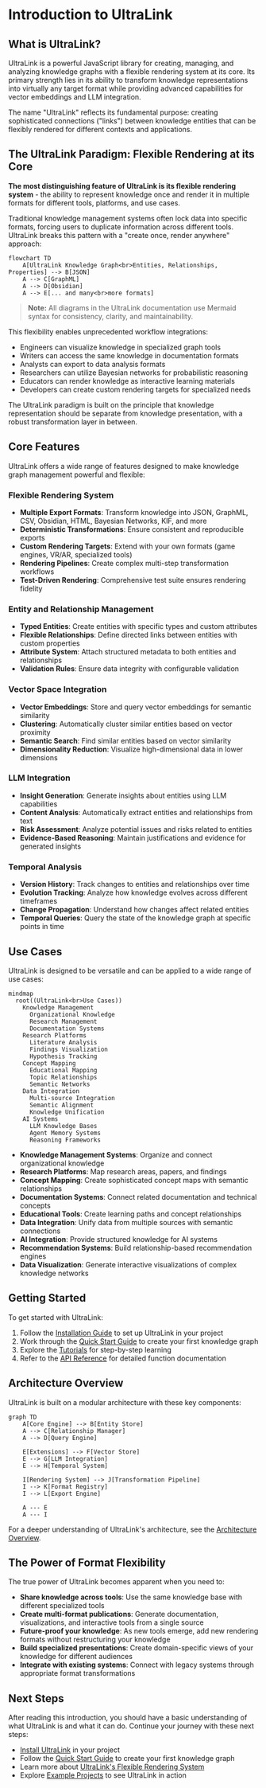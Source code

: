 # Introduction to UltraLink

## What is UltraLink?

UltraLink is a powerful JavaScript library for creating, managing, and analyzing knowledge graphs with a flexible rendering system at its core. Its primary strength lies in its ability to transform knowledge representations into virtually any target format while providing advanced capabilities for vector embeddings and LLM integration.

The name "UltraLink" reflects its fundamental purpose: creating sophisticated connections ("links") between knowledge entities that can be flexibly rendered for different contexts and applications.

## The UltraLink Paradigm: Flexible Rendering at its Core

**The most distinguishing feature of UltraLink is its flexible rendering system** - the ability to represent knowledge once and render it in multiple formats for different tools, platforms, and use cases.

Traditional knowledge management systems often lock data into specific formats, forcing users to duplicate information across different tools. UltraLink breaks this pattern with a "create once, render anywhere" approach:

```mermaid
flowchart TD
    A[UltraLink Knowledge Graph<br>Entities, Relationships, Properties] --> B[JSON]
    A --> C[GraphML]
    A --> D[Obsidian]
    A --> E[... and many<br>more formats]
```

> **Note:** All diagrams in the UltraLink documentation use Mermaid syntax for consistency, clarity, and maintainability.

This flexibility enables unprecedented workflow integrations:
- Engineers can visualize knowledge in specialized graph tools
- Writers can access the same knowledge in documentation formats
- Analysts can export to data analysis formats
- Researchers can utilize Bayesian networks for probabilistic reasoning
- Educators can render knowledge as interactive learning materials
- Developers can create custom rendering targets for specialized needs

The UltraLink paradigm is built on the principle that knowledge representation should be separate from knowledge presentation, with a robust transformation layer in between.

## Core Features

UltraLink offers a wide range of features designed to make knowledge graph management powerful and flexible:

### Flexible Rendering System

- **Multiple Export Formats**: Transform knowledge into JSON, GraphML, CSV, Obsidian, HTML, Bayesian Networks, KIF, and more
- **Deterministic Transformations**: Ensure consistent and reproducible exports
- **Custom Rendering Targets**: Extend with your own formats (game engines, VR/AR, specialized tools)
- **Rendering Pipelines**: Create complex multi-step transformation workflows
- **Test-Driven Rendering**: Comprehensive test suite ensures rendering fidelity

### Entity and Relationship Management

- **Typed Entities**: Create entities with specific types and custom attributes
- **Flexible Relationships**: Define directed links between entities with custom properties
- **Attribute System**: Attach structured metadata to both entities and relationships
- **Validation Rules**: Ensure data integrity with configurable validation

### Vector Space Integration

- **Vector Embeddings**: Store and query vector embeddings for semantic similarity
- **Clustering**: Automatically cluster similar entities based on vector proximity
- **Semantic Search**: Find similar entities based on vector similarity
- **Dimensionality Reduction**: Visualize high-dimensional data in lower dimensions

### LLM Integration

- **Insight Generation**: Generate insights about entities using LLM capabilities
- **Content Analysis**: Automatically extract entities and relationships from text
- **Risk Assessment**: Analyze potential issues and risks related to entities
- **Evidence-Based Reasoning**: Maintain justifications and evidence for generated insights

### Temporal Analysis

- **Version History**: Track changes to entities and relationships over time
- **Evolution Tracking**: Analyze how knowledge evolves across different timeframes
- **Change Propagation**: Understand how changes affect related entities
- **Temporal Queries**: Query the state of the knowledge graph at specific points in time

## Use Cases

UltraLink is designed to be versatile and can be applied to a wide range of use cases:

```mermaid
mindmap
  root((UltraLink<br>Use Cases))
    Knowledge Management
      Organizational Knowledge
      Research Management
      Documentation Systems
    Research Platforms
      Literature Analysis
      Findings Visualization
      Hypothesis Tracking
    Concept Mapping
      Educational Mapping
      Topic Relationships
      Semantic Networks
    Data Integration
      Multi-source Integration
      Semantic Alignment
      Knowledge Unification
    AI Systems
      LLM Knowledge Bases
      Agent Memory Systems
      Reasoning Frameworks
```

- **Knowledge Management Systems**: Organize and connect organizational knowledge
- **Research Platforms**: Map research areas, papers, and findings
- **Concept Mapping**: Create sophisticated concept maps with semantic relationships
- **Documentation Systems**: Connect related documentation and technical concepts
- **Educational Tools**: Create learning paths and concept relationships
- **Data Integration**: Unify data from multiple sources with semantic connections
- **AI Integration**: Provide structured knowledge for AI systems
- **Recommendation Systems**: Build relationship-based recommendation engines
- **Data Visualization**: Generate interactive visualizations of complex knowledge networks

## Getting Started

To get started with UltraLink:

1. Follow the [Installation Guide](./installation-guide.md) to set up UltraLink in your project
2. Work through the [Quick Start Guide](./quick-start.md) to create your first knowledge graph
3. Explore the [Tutorials](../tutorials/README.md) for step-by-step learning
4. Refer to the [API Reference](../api/README.md) for detailed function documentation

## Architecture Overview

UltraLink is built on a modular architecture with these key components:

```mermaid
graph TD
    A[Core Engine] --> B[Entity Store]
    A --> C[Relationship Manager]
    A --> D[Query Engine]
    
    E[Extensions] --> F[Vector Store]
    E --> G[LLM Integration]
    E --> H[Temporal System]
    
    I[Rendering System] --> J[Transformation Pipeline]
    I --> K[Format Registry]
    I --> L[Export Engine]
    
    A --- E
    A --- I
```

For a deeper understanding of UltraLink's architecture, see the [Architecture Overview](../architecture/overview.md).

## The Power of Format Flexibility

The true power of UltraLink becomes apparent when you need to:

- **Share knowledge across tools**: Use the same knowledge base with different specialized tools
- **Create multi-format publications**: Generate documentation, visualizations, and interactive tools from a single source
- **Future-proof your knowledge**: As new tools emerge, add new rendering formats without restructuring your knowledge
- **Build specialized presentations**: Create domain-specific views of your knowledge for different audiences
- **Integrate with existing systems**: Connect with legacy systems through appropriate format transformations

## Next Steps

After reading this introduction, you should have a basic understanding of what UltraLink is and what it can do. Continue your journey with these next steps:

- [Install UltraLink](./installation-guide.md) in your project
- Follow the [Quick Start Guide](./quick-start.md) to create your first knowledge graph
- Learn more about [UltraLink's Flexible Rendering System](../core-features/rendering-flexibility.md)
- Explore [Example Projects](../examples/README.md) to see UltraLink in action 